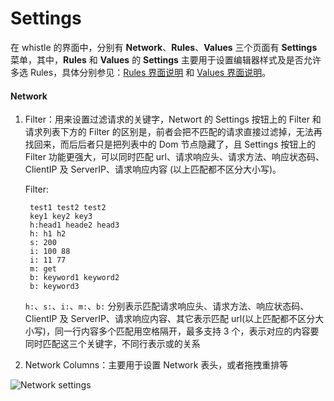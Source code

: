 # Settings

在 whistle 的界面中，分别有 **Network**、**Rules**、**Values** 三个页面有 **Settings** 菜单，其中，**Rules** 和 **Values** 的 **Settings** 主要用于设置编辑器样式及是否允许多选 Rules，具体分别参见：[Rules 界面说明](#webui_rules) 和 [Values 界面说明](#webui_values)。

#### Network

1. Filter：用来设置过滤请求的关键字，Networt 的 Settings 按钮上的 Filter 和请求列表下方的 Filter 的区别是，前者会把不匹配的请求直接过滤掉，无法再找回来，而后后者只是把列表中的 Dom 节点隐藏了，且 Settings 按钮上的 Filter 功能更强大，可以同时匹配 url、请求响应头、请求方法、响应状态码、ClientIP 及 ServerIP、请求响应内容 (以上匹配都不区分大小写)。

	Filter:

		test1 test2 test2
		key1 key2 key3
		h:head1 heade2 head3
		h: h1 h2
		s: 200
		i: 100 88
		i: 11 77
		m: get
		b: keyword1 keyword2
		b: keyword3

	`h:`、`s:`、`i:`、`m:`、`b:` 分别表示匹配请求响应头、请求方法、响应状态码、ClientIP 及 ServerIP、请求响应内容、其它表示匹配 url(以上匹配都不区分大小写)，同一行内容多个匹配用空格隔开，最多支持 3 个，表示对应的内容要同时匹配这三个关键字，不同行表示或的关系
	
2. Network Columns：主要用于设置 Network 表头，或者拖拽重排等

![Network settings](https://avwo.github.io/whistle/img/settings.png)

